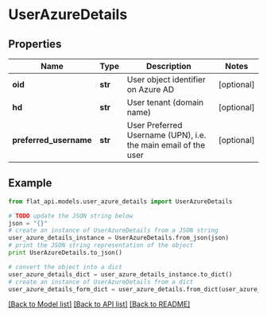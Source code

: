 # UserAzureDetails


## Properties

Name | Type | Description | Notes
------------ | ------------- | ------------- | -------------
**oid** | **str** | User object identifier on Azure AD | [optional] 
**hd** | **str** | User tenant (domain name) | [optional] 
**preferred_username** | **str** | User Preferred Username (UPN), i.e. the main email of the user | [optional] 

## Example

```python
from flat_api.models.user_azure_details import UserAzureDetails

# TODO update the JSON string below
json = "{}"
# create an instance of UserAzureDetails from a JSON string
user_azure_details_instance = UserAzureDetails.from_json(json)
# print the JSON string representation of the object
print UserAzureDetails.to_json()

# convert the object into a dict
user_azure_details_dict = user_azure_details_instance.to_dict()
# create an instance of UserAzureDetails from a dict
user_azure_details_form_dict = user_azure_details.from_dict(user_azure_details_dict)
```
[[Back to Model list]](../README.md#documentation-for-models) [[Back to API list]](../README.md#documentation-for-api-endpoints) [[Back to README]](../README.md)


